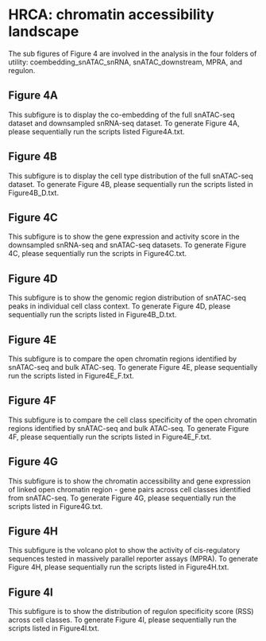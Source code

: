# HRCA: chromatin accessibility landscape

The sub figures of Figure 4 are involved in the analysis in the four folders of utility: coembedding_snATAC_snRNA, snATAC_downstream, MPRA, and regulon.

## Figure 4A

This subfigure is to display the co-embedding of the full snATAC-seq dataset and downsampled snRNA-seq dataset. To generate Figure 4A, please sequentially run the scripts listed Figure4A.txt.  

## Figure 4B

This subfigure is to display the cell type distribution of the full snATAC-seq dataset. To generate Figure 4B, please sequentially run the scripts listed in Figure4B_D.txt.

## Figure 4C

This subfigure is to show the gene expression and activity score in the downsampled snRNA-seq and snATAC-seq datasets. To generate Figure 4C, please sequentially run the scripts in Figure4C.txt.

## Figure 4D

This subfigure is to show the genomic region distribution of snATAC-seq peaks in individual cell class context. To generate Figure 4D, please sequentially run the scripts listed in Figure4B_D.txt.

## Figure 4E

This subfigure is to compare the open chromatin regions identified by snATAC-seq and bulk ATAC-seq. To generate Figure 4E, please sequentially run the scripts listed in Figure4E_F.txt.

## Figure 4F

This subfigure is to compare the cell class specificity of the open chromatin regions identified by snATAC-seq and bulk ATAC-seq. To generate Figure 4F, please sequentially run the scripts listed in Figure4E_F.txt.

## Figure 4G

This subfigure is to show the chromatin accessibility and gene expression of linked open chromatin region - gene pairs across cell classes identified from snATAC-seq. To generate Figure 4G, please sequentially run the scripts listed in Figure4G.txt. 

## Figure 4H

This subfigure is the volcano plot to show the activity of cis-regulatory sequences tested in massively parallel reporter assays (MPRA). To generate Figure 4H, please sequentially run the scripts listed in Figure4H.txt. 

## Figure 4I

This subfigure is to show the distribution of regulon specificity score (RSS) across cell classes. To generate Figure 4I, please sequentially run the scripts listed in Figure4I.txt. 
